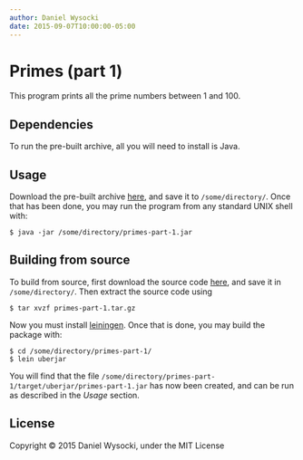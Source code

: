 ```yaml
---
author: Daniel Wysocki
date: 2015-09-07T10:00:00-05:00
---
```


# Primes (part 1)

This program prints all the prime numbers between 1 and 100.



## Dependencies

To run the pre-built archive, all you will need to install is Java.



## Usage

Download the pre-built archive
[here]({{site.baseurl}}/assets/assignments/primes-part-1/primes-part-1.jar),
and save it to `/some/directory/`. Once that has been done, you may run the program from any standard UNIX shell with:

```
$ java -jar /some/directory/primes-part-1.jar
```



## Building from source

To build from source, first download the source code [here]({{site.baseurl}}/assets/assignments/primes-part-1/primes-part-1.tar.gz), and save it in `/some/directory/`. Then extract the source code using

```
$ tar xvzf primes-part-1.tar.gz
```

Now you must install [leiningen](http://leiningen.org/). Once that is done, you may build the package with:

```
$ cd /some/directory/primes-part-1/
$ lein uberjar
```

You will find that the file `/some/directory/primes-part-1/target/uberjar/primes-part-1.jar` has now been created, and can be run as described in the *Usage* section.



## License

Copyright © 2015 Daniel Wysocki, under the MIT License
